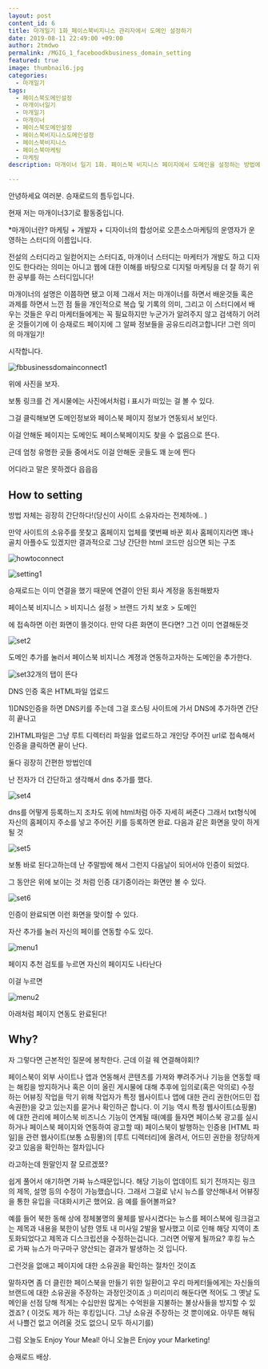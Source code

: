 ```yaml
---
layout: post
content_id: 6
title: 마개일기 1화_페이스북비지니스 관리자에서 도메인 설정하기
date: 2019-08-11 22:49:00 +09:00
author: 2tmdwo
permalink: /MGIG_1_faceboodkbusiness_domain_setting
featured: true
image: thumbnail6.jpg
categories:
  - 마개일기
tags:
  - 페이스북도메인설정
  - 마개이너일기
  - 마개일기
  - 마개이너
  - 페이스북도메인설정
  - 페이스북비지니스도메인설정
  - 페이스북비지니스
  - 페이스북마케팅
  - 마케팅
description: 마개이너 일기 1화. 페이스북 비지니스 페이지에서 도메인을 설정하는 방법에 대한 글입니다. 근데 왜 도메인을 설정해야할까요? 바로 게시물 게시 후 무분별한 수정으로 인한 가짜뉴스 양산때문입니다. 링크를 올리고 링크의 제목, 설명, 내용 등을 수정해서 낚시로 유입을 올리는 어뷰징이 만연했기 때문에 그것을 방지하고자함이 바로 페이스북 페이지 도메인 인증입니다.

---
```


 안녕하세요 여러분. 승재로드의 틈두입니다.

현재 저는 마개이너3기로 활동중입니다.  

*마개이너란? 마케팅 + 개발자 + 디자이너의 합성어로 오픈소스마케팅의 운영자가 운영하는 스터디의 이름입니다.

전설의 스터디라고 일컫어지는 스터디죠,  마개이너 스터디는 마케터가 개발도 하고 디자인도 한다라는 의미는 아니고 웹에 대한 이해를 바탕으로 디지털 마케팅을 더 잘 하기 위한 공부를 하는 스터디입니다!

마개이너의 설명은 이쯤하면 됐고 이제 그래서 저는 마개이너를 하면서 배운것들 혹은 과제를 하면서 느낀 점 들을 개인적으로 복습 및 기록의 의미, 그리고 이 스터디에서 배우는 것들은 우리 마케터들에게는 꼭 필요하지만 누군가가 알려주지 않고 검색하기 어려운 것들이기에 이 승재로드 페이지에 그 알짜 정보들을 공유드리려고합니다! 그런 의미의 마개일기!

시작합니다.



![fbbusinessdomainconnect1](https://lh3.googleusercontent.com/EJRrvsJhqVHLQiAHNShs4vNZcShZ2yWH_a6VYJgHZ5cMlZ7nuC73h3EufAIP_snRqsqe2Ve-FUdy3gF8CyWjqFxGep1c12-CySqUlfwwCstqdO5GQMKjVuiTprqdwpTmRa2hXthBE_mcVVJonWctsxABnjyTCg3WP_KYhNi-lpDFZjc_QqmOFv92RLExkshjDyJFED6hR1p9CEp0ahgsuyA4Y7NTrEHKTRCFqRThBMkwmcRIfGm6jwqzP8laeQGfq_iVY_Mb2MvxwBwKsGv4sZVlnDqPyLgIaodc9kwoj2qFUBVbXmGWu6RzpvWtdGSaFKTIEvO9qJnKovQ0utOPbG1OTtclP2FZFFt9jcDXGRgtNfQGmHgwzWTZ1zVGmX7n16zcB2cgVVYIR-rVMLDPQ_vPMPj4aIOQ6EhQldCmvBD856GZV6gAhfIaxcEuKtZJRvgVqrd6ZMOXZ3OtHPJB8a3inKeRU42BicKGKl6PWUi4Uet3uKB1LKZkJK7afXFLB63uPCNw118I5YlZUuWlpLTkrXx49JdDgyb3SGRC_3j9WjakwAPV1ZpalxghVS06PVjChoLk2WR-uG7zHYvoA3LcMq1G8HCea_J8MljUMchvAom4F0SP2_pDMK6jTX4EbOIgzPl_dNaHfZTsiBsTyf28gICkjoICBn22QzKcylnyxH9ZpqEM-5ztzocLNHMlND3C4iypAGLQXxnXngQxsSUySKCsN8yNFD_mdInG1MdTbrCh=w1088-h705-no)

위에 사진을 보자.

보통 링크를 건 게시물에는 사진에서처럼 i 표시가 떠있는 걸 볼 수 있다.

그걸 클릭해보면 도메인정보와 페이스북 페이지 정보가 연동되서 보인다.

이걸 안해둔 페이지는 도메인도 페이스북페이지도 찾을 수 없음으로 뜬다.

근데 엄청 유명한 곳들 중에서도 이걸 안해둔 곳들도 꽤 눈에 띈다

어디라고 말은 못하겠다 읍읍읍



## How to setting

방법 자체는 굉장히 간단하다!(당신이 사이트 소유자라는 전제하에.. )



만약 사이트의 소유주를 못찾고 홈페이지 업체를 몇번째 바꾼 회사 홈페이지라면 꽤나 골치 아플수도 있겠지만 결과적으로 그냥 간단한 html 코드만 심으면 되는 구조

![howtoconnect](https://lh3.googleusercontent.com/Wrzjf2h3Wei5y0hlO4dv6PGWR-C4dbdxQ62qPGZ7msAT3FbQJQsysYVZJDvD3cbQb5bcMxMKAJ2ld-gpm2uaceVNaISfHBf_o-l1LSxPyDxnebn5avGjlxkyPId0VW7pWu26zoAAMI5kMtZgOIiQwTnCQclk5NPG8xiwg3MlBZ6JtMU3h-MQgjdXf0U_ucfHiXjGdl6EZ5JrSem0zCHV0BwwBStWWpSLOuwMdXEeHwEsO3wfnoYU0RkgijQ_8l75twslMTqJIwHilSSjDAIEtPS_ZcVEoEj-HzxejaKNAs9gXTMn7NANn8wqeONw6qzIrQTvuPUfBFn6tdeW-DQOutjS_jUzcfLa2WiZMjpQAcn8Ukw_4SFe10QwvlmSgXMti9g1vcfSuNIdGmQa662XR8IzqzbdK7kRCn1Gp_TN3kImS5juwTLAIQ4pz4ftbdsBqjWywftDwp0iwO-1TSM0i9-mcblRg6KMyVajaJXA8i9iGM8bAzde7jU_2FfNN2r-0S0bRQxT0KmvehbFUbWeKDbTApamlgmu6iVoe2nByVYsSjH1fXjp4f4IOv_iHVmSC1NLv473TtBPWv6VDk-SEdyvR5DWfkQl1WwXpDyDes7zLoUv60ozzdMAYd0572OCEEO6bGab3P5tQy0OckveojpmoEXUovt4U2jLV_0u5oTcSCSQcVcpgeY8HdEDS0vZpnp3kga3gAz6vMsF_YYN5OXfZ_uUNLKb5cycsxwN4gq4csur=w1285-h724-no)

![setting1](https://lh3.googleusercontent.com/qaDLoPNTEDIbRRFy2pCXV1H2EvrjqznN3INqaMCVesAuUOc2YEQjM8ZP7AxQmi91PAbhYkXJaYGsFsqiY-B5w3eV0ie6FAZnH4I4JyoKdBspEaq1Y5vSR-2OkmEjq6dZYscnIIUZ0LA5o7wIOxlZ7yLTgubgqkMDzuA9yvo6oytjFPlZvehRNrCEzeq20ckw2FVUKVgt2Tbuk_M3zOyhHf-6GwkPox3cCaLVW2A3VnqJ-L8poLStwowuRVe40ClTQlKlhedkBuQ7kuf7Leexorv-VX48Tj80lqCPd9v3qGAv1bE1w_l3QD0Mp6Ckln0E2_GhaoEIHNn-EB_pF352RRmXu4oQRrpXD54Godu-u_nIDMeQRwyfij_PHv7YYk_YHDncxRdquC4Ut3LZGICQzUbbLaoF5cphi8ltVXv_FHGB93vIUM4g2KkUQwjVy4PGODMFZB-nKuYkH5l4weUSSn-nfxuJBZ4wfsyf78oaKoM8LhojZdQz0vSnB_Q2CZhY503vAJ98Ao7YyQ1OXNFHkC80tUQoZhxSItRWiaf2Ayl181ro1uNWeWyZ_4FzM95jK-HP3mTJ-faYngh5WCrsyY_KOSZmB7zZ9-tzgt8cBEu67xTphUU9Mp1glTRTKLaJ8uU5w2S2AcJMhMJQyid34s7OMypNnYd648mAECNIvOafyZHdfrE4sgeqY-m5DEYnMMyDMGsaez_P8rzUnTLMBWKiiH0cO9VnCisCZRaeGtamQkgu=w1285-h604-no)



승재로드는 이미 연결을 했기 때문에 연결이 안된 회사 계정을 동원해봤자

페이스북 비지니스 > 비지니스 설정 > 브랜드 가치 보호 > 도메인

에 접속하면 이런 화면이 뜰것이다. 만약 다른 화면이 뜬다면? 그건 이미 연결해둔것



![set2](https://lh3.googleusercontent.com/tmPvSZAydjNAs9H26wuEp0ZUKWBArnBZcky8riyTi2gwH7r80oHWPUHC6OYF80PF_M3RKUfEDkVwaSnd2GjMVC_cM8syHon17nKSZs6S5DcGNMAfOv6KM04nhVWVi49Wv3oPzXluhcvYu5RUDLsIuiYkvAtRuEabNfQTXxsq4BB8xfv07vKmbVOxNuJWXmloqaBLlteyJY7JuJeD-x0oi6psIEqd9BTHi0LTdAsVSy1eQg4zN4Wmy9BzZyablzxQjfesztgURZyapUDjR-Lq2WW_iS0hPku9Kr9jbG6q1xr6bdpTqPW-TBV625i7h0gYKra1I1L9XYCUAY35RavoTU0utsZMPBiDCEhZLllvtZbEtf5_ALma8-tfRT6VEA4QhDH7cTgnD0U1bpycTZu1zLL_qjB3PjxNWY6HCWgD-ifXtJDyOBNu9Ub9O_3gT89gOvzMpIJQ1zjrUKobdVB18T_FT-Q9ooHuCgwGdpT71cygPjV5mTVVFGRjwNuLbE_aORPXMYKN-3kiuqwn6nHktJBMvoe0bXOD8Qx_P5ZDAxiSS46I671iv49VH-nXq36MP7Db3zDf9Q-RUlPom0YKLzAtheEGjnzeCNv-E2Q18dDbKg-Q3r14y-2-YlXWgIcbbw067NAhTsP5Mwc1ZMfZbZEEYL6O7mdtrhNduHk1SzLvTbMqUtXTDJUEvqZ9_NuRh4BBooFUp2qjUNWlZZ3SJAberSySrRMztuIP_lCRWC3AuYNI=w1285-h605-no)

도메인 추가를 눌러서 페이스북 비지니스 계졍과 연동하고자하는 도메인을 추가한다.





![set3](https://lh3.googleusercontent.com/VG2Hta6RuBhzeaOwBsyD7pIo6h-8EUZWSooUrG0wvJqIc4-S9oWtGow3_H80k-IkkhRImus08cLDxpmgr_GnmiaTKCDnd6xYAQ5un-uWKuMtxZobbc1CFlBBpQHZFyyA8K1SqlkZ6G1iS3dy2yHN2RU8I50t924zRyswossj7O4ccTNofPWw2djPY8EXl6vdBU2BlGbsAUQYzne0fb-FEvxjbQqVIErb5x6tN9t74LXXyUF1P_mXj66NL76Okd9W2BD0h30yTLRI8xj_5HPJW_xbWEjwj_SgiSglkXZpeONYxHmuNHad-Tk5mVyFg9a43dOkTY_ZbYR_m0xMmME1SYki3hI1Xg6DfrHWi9ViaGBmO8x7jX-0LYGgR3EYhWlly00yj_w_4WT2GfYdXsakhVgceIf6S0prRZSy0wzeK3z62LJTre5uFE6OpwoExkE7J2xGzyc1VvZ8wBAkumMBo7JW_LuSkme_JJ20rvO_8k9QclWJnseokjPnCg0PO6B3UVQ-N4lIYvTIuXDnSmp9bmKTDo3MEip_bfaEsnW5rQbdNoT9AQWJ6zOG9LAKO4HJV7VlRDSLHBdRh4lAru40_JpoIUJlbEQDbW_AY_NcxlZ2blpQtbvXN-Dp_kgEANh2W9JzOtWGHfOBu672rirBEoiVwDR1d0nCPhEjIF2Z886FvBfpu-CRrhTmYgXYQIqBUKe-wEEF92zcGf2viY8Jiosj6zmUZpGLI_ljB7tXsVU1tHMa=w815-h496-no)2개의 탭이 뜬다

DNS 인증 혹은 HTML파일 업로드

1)DNS인증을 하면 DNS키를 주는데 그걸 호스팅 사이트에 가서 DNS에 추가하면 간단히 끝나고

2)HTML파일은 그냥 루트 디렉터리 파일을 업로드하고 개인당 주어진 url로 접속해서 인증을 클릭하면 끝이 난다.



둘다 굉장히 간편한 방법인데

난 전자가 더 간단하고 생각해서 dns 추가를 했다.

![set4](https://lh3.googleusercontent.com/4Hk2Hn_tFDflyClGSUfb3-ZEpJeHTq9oitRgXoaewaLkFighPpfggMm6z20hNkYmhP7P3TAQ6HvlbjuHk3Ca9d0A7BhMBpaacmu96lvq7tImTKSB8NMKcPkPMHp7ZXJG7LKbdAp_OjAR0DxNMLWB56Ds9FPO8DSfTBL0jLf2VFDIQYznl2KtU5buA1FzCsIWmTdDYVPKQOSyUwas89X-FO8CO8fSjM_wS4uXn4M86fN9KpaHwaHNwsE9KZA64mgujUMEMAAbGnbyAj03qhTJprgVVK3wp7RA0iwssGcd2Cj1j_ei_yZCVdgxANO0u4LlX0rLnHXUF7VW5cPZedD__psqNq1uWHmIRnKlBCpQsSNmGvph13d5y7y_DNKIY1zmd-tmN6IeoeIWxmS1rD-jwgofWNxGsZuOKgh3OqGisjFVMjbZENZmXfaGU-c0NLOhV1-YmEIhZoGOMTnkCUAd1wtojScBVSdyfmuAucwrVQ-g9XEatC902WKUaZo-qUY7mWQl9SViQ6fFwGheb6nN4azpVrmyz8tgxbnZ7wYNpLWRMMzCv2-MwxvN5wZbJdPlfxMISjzh6PEA5skkMziiQXrviTRb3dE8mZ9RIfZpTBKGFX-bwBEIqkotQVZ7hGHe6E12F8Z9gJvUd5IW9tPbdA3CcibF2B8iVC_x3c6UQwzuyyR-TloE-oKa5ZKyBEDh7qtPolEvwhOHd0xNyqY9rHdbZ7Zn7MvnnPmgNnEWD7B8AVA2=w1285-h590-no)

dns를 어떻게 등록하느지 조차도 위에 html처럼 아주 자세히 써준다 그래서 txt형식에 자신의 홈페이지 주소를 넣고 주어진 키를 등록하면 완료. 다음과 같은 화면을 맞이 하게 될 것



![set5](https://lh3.googleusercontent.com/-oWE2e_sUy6p6v-mKkh8x6ZNr2x-aFYHpZZAgscybbIUmNypucNspqrnsNZVCFd2bvy7ioDG1oZRjlY2NOp87jpeRAOJuTStqxnsVQwoxlrAsQOj2bET8zUJsILD4YDRf5ipT87uOCyIqktSHPa825g5qebkJj_UUsIsqMoeWvbSu_NpdsNX1hh4XViDZ8sYRTrM3MZn6wFF21JU0qusIAsr8THxiGiE3Yt_dG4SxMC564yO4jGOk8zHd3AG_mybVlWhMcmj5TCPQ60stNqtb3kXYcKx3Uq3-zCvwTeTUMwIRBmfalE5nDgqnQhgs8pSZs62QdPHdzxTgJ0BFRkbHhcw1fpiPGDze_miNiEY2lR-1KnC_YRdx_GweLLG44VPflbuLF1K9sVPyPmPWJ7rOFVx-WtuOKruXn0CNApZ9xpvYO8KetZ1Dy1GNZ3mpG9Dd98ldkvtRvnwOZq17qbQiUeB4jnwuimZdA2SYCLmXvCCad64_bNTr1k6l6Nd8boz8IkOGqDodJyO8FUn6TvyAY6v4G6RSDlxpk0wjFIj-MHapzzksrIDTFPLFS8QE4gn1ceF2fBKMh3_tBHEQCHUx-p9oWlUfaBUAB9ca7yF5YDDVBo9ubfJ7OGNFMzvo_7Sym3wD5-Fgopax2Hj5u843DEbwwIZw2gYDmzJBxuqKvuiA_IRjG988_1nbz2eBVixEKrZ-H1ZmlHk9-VjCMmmQ_suVIgBj3tTzZ-5QXO4GFTDVRD5=w1285-h603-no)

보통 바로 된다고하는데 난 주말밤에 해서 그런지 다음날이 되어서야 인증이 되었다.

그 동안은 위에 보이는 것 처럼 인증 대기중이라는 화면만 볼 수 있다.

![set6](https://lh3.googleusercontent.com/2peVdbBXx6nFRjLMyYIyYSy0RTLF2jFlGUFU0U4ukcZb1zly2Q-A2Ob7oEiT2gl-sXu4C1f2-z0Be2F7Rb8JaRqzeGBs_r8yk5pr2RCSr1taC7i2_kpZu5gW-MWtEN80bUtXFWieEquVFOF3LQ5bSVSkqWE9UEaf6hP5mgyAh6sQMNo69cBq7yc8R9-A2kT8yFHYLX7cIlz3MGvFsSznbgGmQ6Ww-zvLJ9m3Pbdrz-Mmp9PzcSnFJYnFGgtGVp-PMI_rW3fptDtNN2jbpyTgFpsS2VlnSscE07-VkiPBRb63wIR98XW7VeWoCvxSGhIgDoc9q7nQzX-BYm8Dr4uV-zeflI9LPEX6KoCfzXSuSoaKRljBz9Va4ecf54OMEMwU7ywxQSPex-Cy52JR-Y2EWpYKIQdNQC9cYVJu_BFgIqO2KOXydW7E6DACroIGac4h52xffKXWuDV76NyCNOZbX8NKrO69ikq_y4UXaanwn2R3y_Yr05UupM5ev_uYWN5QceCVCDIPOpF8jlpUWdcRJstM7RT_VwHqGaxvoeZi1HFx94ovj9DBzq9SLhdK8fw31-MwhjKHNbv38kFVFMdfwRTdrbK1uDqXg2bCYosfLRJ6PcP1TicbppmLyA9P2KNmw71M_CJudMrKVhx_PsCOhbTtcBZzL-hEu55OU5ePsN2c6EY6UfCLvUUlRlK-4C-YuuRBN_n5r9EnFtZ3AdZUbgP7UGhsjwjse6vslEqqbp8vU1It=w1285-h597-no)

인증이 완료되면 이런 화면을 맞이할 수 있다.

자산 추가를 눌러 자신의 페이를 연동할 수도 있다.



![menu1](https://lh3.googleusercontent.com/pgck_gYREB3RwLYWvE0Kw-EY5H_LqcaxpRgBiyQfCAKNVaI_Y8zOW6pR3Sxv457O60VurnkPLKBNfigBT7K96WP9LCyVzNkLWFVBSlTofT2GwS1NYoMsNIls2YtdhAHPmfRnyr6edG2cegjPDWnUttZY7EXqjvJuwT9-zZMAgwigrV_Fkl9ZhLs37A9mR4t3ivj4m_tDdRMh9eWyW9zjnyPhJAHLOKQw-O7SZLjjZUR5vXlEUpuz1eXcRmcPiB6bmYhRPIsW1iutDBDJaiWB0AUjF7ddJvjgTZ2QDRgNId3qdQaCyCFgBWxHgmtK9Pc-usj_AoTNCwj3oUtgGweiaZlv2-c8N1LyO722dmXyju6JI4zL0-TyDmYcJxFNAFgFYHeSt206icTnz8f5uyhJf_JJ6BdP9FYounMjVaFY6ybJ5KulcgIKSpb4y6_tfR4hcbDa0drSllnVrK5mbpXlrOM7vHAPkhgM_pnUxWBcPj6_kRKN3OIyAJH967v6aurMlrZ1UsevV40EwjnsxcGFzqBefVGRlcvQ93GNRjW1xGLBCgha5j0gfkCH8FYvRWDwLsYR-q3mS4EFVTEnR7qSESHgWHKcZqISX3TRFiFx2aqILB-RMC-5Z1svwc8slKPNKpDMTNTkdhsHh-8yEfRXcOfxjS8KkmeYW0LMyv_qLTjRhJrDOqgfkAsNGlsndhPVRFI_kZEX6rWZ6pGKYRJUzzgBZMaI9DfYpVMUNwj8rSh0Xtm1=w1285-h678-no)

페이지 추천 검토를 누르면 자신의 페이지도 나타난다

이걸 누르면





![menu2](https://lh3.googleusercontent.com/MZu6SdpbuuzwSedcOnIL737jgcSYRBN7V7j_HksvsGNZiPywdX_L5nKZPMeHuX4XTn3itaKc_Xe0lsP29RN798Bjxewni8BYA6q-_7QqLL07DYRsa-OLSFUTpT9KmC5-hcM0swCOqKSWmyi0p7GVNqgTWnexF2n_rRaJv5yXByqf9CcjwJ-W3hXvm7yHwn1lwtdoqfqQ2S0wIV02LTyd9TmcGGv-nwe34QqDXNecIpClL2m6u9FscK2WkNnQUphh93nVqweFoJFodFfGI7IcvF8Kmup-xpDOOLvd4Wq0nnk_tD9ngYuofWU8CHF3bIJE58d-K3jY9tJBLUDJ5cwYAbDP0ZX-7NmGaUAsNX37uVFXISrysPOou2JQTUYaWpx1ltIvshEDhgX0H-pW94pznVaRKGfKKA3K46QzRSA7ONqJzzRbbSRF7lSvUCyV4sPwz2d4r0uXH8Tt420bE8rHb_KSkAHSH4ty33D8_rCPrWmkWcPQMghM25tC09t7lW73neqxvf_Dfb005qivYyAMhh2nNsU2gK3DswrCrrGs7GiojcLHCxUSOGlplr-jkvvBdey7ZYnOcD9pk2_yEt078EGlsFf6Ia-EIWo52IjjNwbTy-7Ihlf7KgXM8jJx-oNmIxyQl9-6Udb8gmFNz2uBoKlSfP9Jgl9LS_-1tReJ-htZRw1uD-TMlGZ9kkjaYGNAErUv9FTkPR2HRv2OAt0dXIqkFSkbjvSY03vBpgdzpEl3D7Rq=w1285-h573-no)

아래처럼 페이지 연동도 완료된다!



## Why?

자 그렇다면 근본적인 질문에 봉착한다. 근데 이걸 웨 연결해야회!?


페이스북이 외부 사이트나 앱과 연동해서 콘텐츠를 가져와 뿌려주거나 기능을 연동할 때는 해킹을 방지하거나 혹은 이미 올린 게시물에 대해 추후에 임의로(혹은 악의로) 수정하는 어뷰징 작업을 막기 위해 작업자가 특정 웹사이트나 앱에 대한 관리 권한(어드민 접속권한)을 갖고 있는지를 묻거나 확인하곤 합니다. 이 기능 역시 특정 웹사이트(쇼핑몰)에 대한 관리에 페이스북 비즈니스 기능이 연계될 때(예를 들자면 페이스북 광고를 실시하거나 페이스북 페이지와 연동하여 광고할 때)  페이스북이 발행하는 인증용 [HTML 파일]을 관련 웹사이트(보통 쇼핑몰)의 [루트 디렉터리]에 올려서, 어드민 권한을 정당하게 갖고 있음을 확인하는 절차입니다



라고하는데 뭔말인지 잘 모르겠쬬?

쉽게 풀어서 애기하면 가짜 뉴스때문입니다. 해당 기능이 업데이트 되기 전까지는 링크의 제목, 설명 등의 수정이 가능했습니다. 그래서 그걸로 낚시 뉴스를 양산해내서 어뷰징을 통한 유입을 극대화시키곤 했어요. 음 예를 들어볼까요?



예를 들어 북한 동해 상에 정체불명의 물체를 발사시켰다는 뉴스를 페이스북에 링크걸고는 제목과 내용을 북한이 남한 영토 내 미사일 2발을 발사했고 이로 인해 해당 지역이 초토화되었다고 제목과 디스크립션을 수정하는겁니다. 그러면 어떻게 될까요? 후킹 뉴스로 가짜 뉴스가 마구마구 양산되는 결과가 발생하는 것 입니다.



그런것을 없애고 페이지에 대한 소유권을 확인하는 절차인 것이죠

말하자면 좀 더 클린한 페이스북을 만들기 위한 일환이고 우리 마케터들에게는 자신들의 브랜드에 대한 소유권을 주장하는 과정인것이죠 ;) 미리미리 해둔다면 적어도 그 옛날 도메인을 선점 당해 적게는 수십만원 많게는 수억원을 지불하는 불상사들을 방지할 수 있겠죠? ( 이것도 제가 하는 후킹입니다. 그냥 소유권 주장하는 것 뿐이에요. 아무튼 해둬서 나쁠건 없고 어려울 것도 없으니 모두 하시기를)



그럼 오늘도 Enjoy Your Meal! 아니 오늘은 Enjoy your Marketing!

승재로드 배상.
